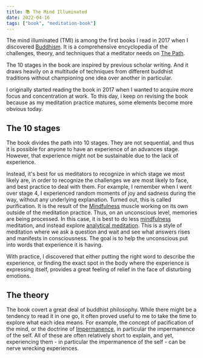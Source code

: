 ```yaml
---
title: 📚 The Mind Illuminated
date: 2022-04-16
tags: ["book", "meditation-book"]
---
```


The mind illuminated (TMI) is among the first books I read in 2017 when I discovered [Buddhism](2zrdipz5).
It is a comprehensive encyclopedia of the challenges, theory, and techniques that a meditator needs on [The Path](az20h0no).

The 10 stages in the book are inspired by previous scholar writing. And it draws heavily on a multitude of techniques from different buddhist traditions without championing one idea over another in particular.

I originally started reading the book in 2017 when I wanted to acquire more focus and concentration at work.
To this day, i keep on revising the book because as my meditation practice matures, some elements become more obvious today.

## The 10 stages
The book divides the path into 10 stages. They are not sequential, and thus it is possible for anyone to have an experience of an advances stage.
However, that experience might not be sustainable due to the lack of experience.

Instead, it's best for us meditators to recognize in which stage we most likely are, in order to recognize the challenges we are most likely to face, and best practice to deal with them.
For example, I remember when I went over stage 4, I experienced random moments of joy and sadness during the way, without any underlying explanation.
Turned out, this is called purification. It is the result of the [Mindfulness](fzngle24) muscle working on its own outside of the meditation practice. Thus, on an unconscious level, memories are being processed.
In this case, it is best to do less [mindfulness](fzngle24) meditation, and instead explore [analytical meditation](g2lj5miv).
This is a style of meditation where we ask a question and wait and see what answers rises and manifests in consciousness.
The goal is to help the unconscious put into words that experience it is having.

With practice, I discovered that either putting the right word to describe the experience, or finding the exact spot in the body where the experience is expressing itself, provides a great feeling of relief in the face of disturbing emotions.

## The theory
The book covert a great deal of buddhist philosophy. While there might be a tendency to read it in one go, it often proved useful to me to take the time to explore what each idea means.
For example, the concept of pacification of the mind, or the doctrine of [Impermanence](bwrx09ol), in particular the impermanence of the self. All of these are often relatively short to explain, and yet, experiencing them - in particular the impermanence of the self - can be nerve wrecking experiences.
